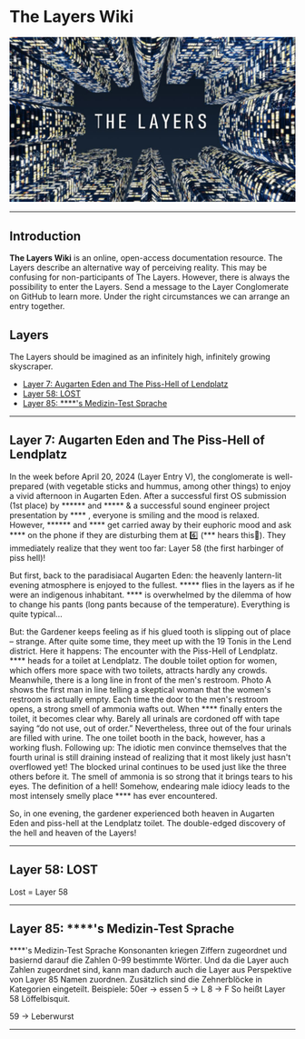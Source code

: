 # The Layers Wiki

![The Layers Banner](./fig/layer_entry_banner.JPG)  

---

## Introduction

**The Layers Wiki** is an online, open-access documentation resource. The Layers describe an alternative way of perceiving reality. This may be confusing for non-participants of The Layers.
However, there is always the possibility to enter the Layers. Send a message to the Layer Conglomerate on GitHub to learn more.
Under the right circumstances we can arrange an entry together.

## Layers

The Layers should be imagined as an infinitely high, infinitely growing skyscraper.

* [Layer 7: Augarten Eden and The Piss-Hell of Lendplatz](#layer-7:-augarten-eden-and-the-piss-hell-of-lendplatz)
* [Layer 58: LOST](#layer-58:-lost)
* [Layer 85: ****'s Medizin-Test Sprache](#layer-85:-****'s-medizin-test-sprache)

---

## Layer 7: Augarten Eden and The Piss-Hell of Lendplatz

In the week before April 20, 2024 (Layer Entry V), the conglomerate is well-prepared (with vegetable sticks and hummus, among other things) to enjoy a vivid afternoon in Augarten Eden.
After a successful first OS submission (1st place) by ****** and ***** & a successful sound engineer project presentation by **** , everyone is smiling and the mood is relaxed. However, ****** and **** get carried away by their euphoric mood and ask **** on the phone if they are disturbing them at 6️⃣ (*** hears this😬). They immediately realize that they went too far: Layer 58 (the first harbinger of piss hell)!

But first, back to the paradisiacal Augarten Eden: the heavenly lantern-lit evening atmosphere is enjoyed to the fullest. ***** flies in the layers as if he were an indigenous inhabitant.
**** is overwhelmed by the dilemma of how to change his pants (long pants because of the temperature).
Everything is quite typical...

But: the Gardener keeps feeling as if his glued tooth is slipping out of place – strange.
After quite some time, they meet up with the 19 Tonis in the Lend district.
Here it happens: The encounter with the Piss-Hell of Lendplatz.
**** heads for a toilet at Lendplatz.
The double toilet option for women, which offers more space with two toilets, attracts hardly any crowds. Meanwhile, there is a long line in front of the men's restroom.
Photo A shows the first man in line telling a skeptical woman that the women's restroom is actually empty.
Each time the door to the men's restroom opens, a strong smell of ammonia wafts out.
When **** finally enters the toilet, it becomes clear why. 
Barely all urinals are cordoned off with tape saying “do not use, out of order.” Nevertheless, three out of the four urinals are filled with urine. The one toilet booth in the back, however, has a working flush.
Following up: The idiotic men convince themselves that the fourth urinal is still draining instead of realizing that it most likely just hasn't overflowed yet!
The blocked urinal continues to be used just like the three others before it. The smell of ammonia is so strong that it brings tears to his eyes.
The definition of a hell!
Somehow, endearing male idiocy leads to the most intensely smelly place **** has ever encountered.

So, in one evening, the gardener experienced both heaven in Augarten Eden and piss-hell at the Lendplatz toilet.
The double-edged discovery of the hell and heaven of the Layers!

---

## Layer 58: LOST
Lost = Layer 58


---

## Layer 85: ****'s Medizin-Test Sprache
****'s Medizin-Test Sprache
Konsonanten kriegen Ziffern zugeordnet und basiernd darauf die Zahlen 0-99 bestimmte Wörter.
Und da die Layer auch Zahlen zugeordnet sind, kann man dadurch auch die Layer aus Perspektive von Layer 85 Namen zuordnen.
Zusätzlich sind die Zehnerblöcke in Kategorien eingeteilt.
Beispiele:
50er -> essen
5 -> L
8 -> F
So heißt  Layer 58 Löffelbisquit.

59 -> Leberwurst

---
